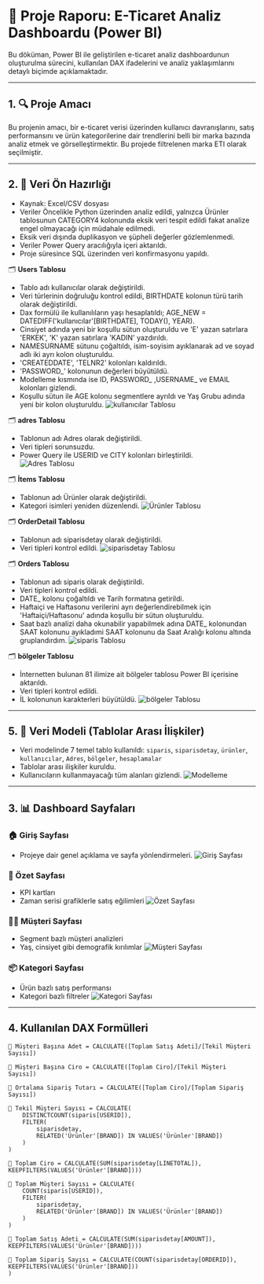 # 📘 Proje Raporu: E-Ticaret Analiz Dashboardu (Power BI)

Bu döküman, Power BI ile geliştirilen e-ticaret analiz dashboardunun oluşturulma sürecini, kullanılan DAX ifadelerini ve analiz yaklaşımlarını detaylı biçimde açıklamaktadır.

---

## 1. 🔍 Proje Amacı

Bu projenin amacı, bir e-ticaret verisi üzerinden kullanıcı davranışlarını, satış performansını ve ürün kategorilerine dair trendlerini belli bir marka bazında analiz etmek ve görselleştirmektir. Bu projede filtrelenen marka ETI olarak seçilmiştir.

---

## 2. 📁 Veri Ön Hazırlığı

- Kaynak: Excel/CSV dosyası
- Veriler Öncelikle Python üzerinden analiz edildi, yalnızca Ürünler tablosunun CATEGORY4 kolonunda eksik veri tespit edildi fakat analize engel olmayacağı için müdahale edilmedi.
- Eksik veri dışında duplikasyon ve şüpheli değerler gözlemlenmedi.
- Veriler Power Query aracılığıyla içeri aktarıldı.
- Proje süresince SQL üzerinden veri konfirmasyonu yapıldı.
  
🗂️ **Users Tablosu**  
- Tablo adı kullanıcılar olarak değiştirildi.  
- Veri türlerinin doğruluğu kontrol edildi, BIRTHDATE kolonun türü tarih olarak değiştirildi.
- Dax formülü ile kullanılıların yaşı hesaplatıldı; AGE_NEW = DATEDIFF('kullanıcılar'[BIRTHDATE], TODAY(), YEAR).
- Cinsiyet adında yeni bir koşullu sütun oluşturuldu ve 'E' yazan satırlara 'ERKEK', 'K' yazan satırlara 'KADIN' yazdırıldı.
- NAMESURNAME sütunu çoğaltıldı, isim-soyisim ayıklanarak ad ve soyad adlı iki ayrı kolon oluşturuldu.
- 'CREATEDDATE', 'TELNR2' kolonları kaldırıldı.
- 'PASSWORD_' kolonunun değerleri büyütüldü.
-  Modelleme kısmında ise ID, PASSWORD_ ,USERNAME_ ve EMAIL kolonları gizlendi.
-  Koşullu sütun ile AGE kolonu segmentlere ayrıldı ve Yaş Grubu adında yeni bir kolon oluşturuldu.
![kullanıcılar Tablosu](images/tablolar/kullanıcılar.png)

🗂️ **adres Tablosu**  
- Tablonun adı Adres olarak değiştirildi.
- Veri tipleri sorunsuzdu.
- Power Query ile USERID ve CITY kolonları birleştirildi.  
![Adres Tablosu](images/tablolar/adres.png)

🗂️ **İtems Tablosu**  
- Tablonun adı Ürünler olarak değiştirildi.
- Kategori isimleri yeniden düzenlendi.
![Ürünler Tablosu](images/tablolar/ürünler.png)

🗂️ **OrderDetail Tablosu**  
- Tablonun adı siparisdetay olarak değiştirildi.
- Veri tipleri kontrol edildi.
![siparisdetay Tablosu](images/tablolar/siparisdetay.png)

🗂️ **Orders Tablosu**  
- Tablonun adı siparis olarak değiştirildi.
- Veri tipleri kontrol edildi.
- DATE_ kolonu çoğaltıldı ve Tarih formatına getirildi.
- Haftaiçi ve Haftasonu verilerini ayrı değerlendirebilmek için 'Haftaiçi/Haftasonu' adında koşullu bir sütun oluşturuldu.
- Saat bazlı analizi daha okunabilir yapabilmek adına DATE_ kolonundan SAAT kolonunu ayıkladımi SAAT kolonunu da Saat Aralığı kolonu altında gruplandırdım.
![siparis Tablosu](images/tablolar/siparis.png)

🗂️ **bölgeler Tablosu**  
- İnternetten bulunan 81 ilimize ait bölgeler tablosu Power BI içerisine aktarıldı.
- Veri tipleri kontrol edildi.
- İL kolonunun karakterleri büyütüldü.
![bölgeler Tablosu](images/tablolar/bölgeler.png)
---

## 5. 🧩 Veri Modeli (Tablolar Arası İlişkiler)

- Veri modelinde 7 temel tablo kullanıldı: `siparis`, `siparisdetay`, `ürünler`, `kullanıcılar`, `Adres`, `bölgeler`, `hesaplamalar`
- Tablolar arası ilişkiler kuruldu.
- Kullanıcıların kullanmayacağı tüm alanları gizlendi.
![Modelleme](images/tablolar/modelleme.png)

---

## 3. 📊 Dashboard Sayfaları

### 🏠 Giriş Sayfası
- Projeye dair genel açıklama ve sayfa yönlendirmeleri.
![Giriş Sayfası](images/giris.png)

### 🧾 Özet Sayfası
- KPI kartları
- Zaman serisi grafiklerle satış eğilimleri
![Özet Sayfası](images/ozet.png)

### 🧍‍♀️ Müşteri Sayfası
- Segment bazlı müşteri analizleri
- Yaş, cinsiyet gibi demografik kırılımlar
![Müşteri Sayfası](images/musteri.png)

### 📦 Kategori Sayfası
- Ürün bazlı satış performansı
- Kategori bazlı filtreler
![Kategori Sayfası](images/kategori.png)
---

## 4. Kullanılan DAX Formülleri

```dax
🔹 Müşteri Başına Adet = CALCULATE([Toplam Satış Adeti]/[Tekil Müşteri Sayısı])

🔹 Müşteri Başına Ciro = CALCULATE([Toplam Ciro]/[Tekil Müşteri Sayısı])

🔹 Ortalama Sipariş Tutarı = CALCULATE([Toplam Ciro]/[Toplam Sipariş Sayısı])

🔹 Tekil Müşteri Sayısı = CALCULATE(
    DISTINCTCOUNT(siparis[USERID]),
    FILTER(
        siparisdetay,
        RELATED('Ürünler'[BRAND]) IN VALUES('Ürünler'[BRAND])
    )
)

🔹 Toplam Ciro = CALCULATE(SUM(siparisdetay[LINETOTAL]), KEEPFILTERS(VALUES('Ürünler'[BRAND])))

🔹 Toplam Müşteri Sayısı = CALCULATE(
    COUNT(siparis[USERID]),
    FILTER(
        siparisdetay,
        RELATED('Ürünler'[BRAND]) IN VALUES('Ürünler'[BRAND])
    )
)

🔹 Toplam Satış Adeti = CALCULATE(SUM(siparisdetay[AMOUNT]), 
KEEPFILTERS(VALUES('Ürünler'[BRAND])))

🔹 Toplam Sipariş Sayısı = CALCULATE(COUNT(siparisdetay[ORDERID]),
KEEPFILTERS(VALUES('Ürünler'[BRAND]))
)


